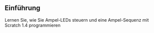 ## Einführung

Lernen Sie, wie Sie Ampel-LEDs steuern und eine Ampel-Sequenz mit Scratch 1.4 programmieren